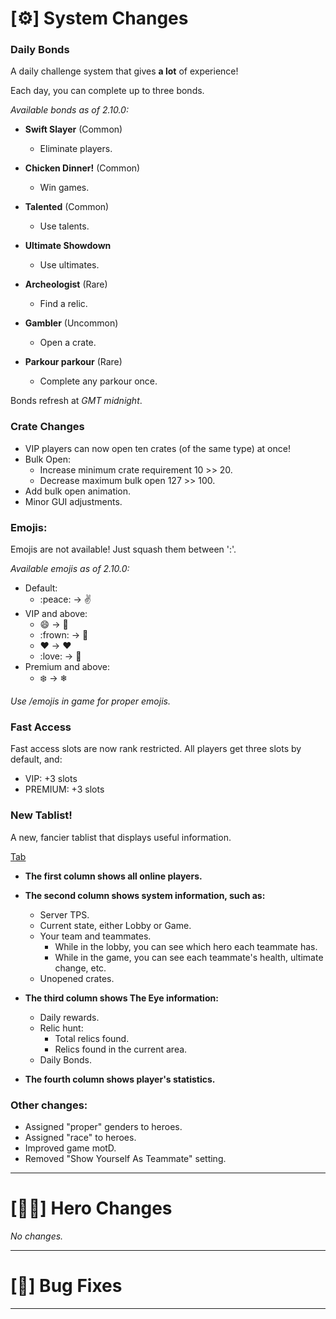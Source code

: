 # [⚙] System Changes

### Daily Bonds

A daily challenge system that gives **a lot** of experience!

Each day, you can complete up to three bonds.

*Available bonds as of 2.10.0:*

* **Swift Slayer** (Common)
    * Eliminate players.

* **Chicken Dinner!** (Common)
    * Win games.

* **Talented** (Common)
    * Use talents.

* **Ultimate Showdown**
    * Use ultimates.

* **Archeologist** (Rare)
    * Find a relic.

* **Gambler** (Uncommon)
    * Open a crate.

* **Parkour parkour** (Rare)
    * Complete any parkour once.

Bonds refresh at *GMT midnight*.

### Crate Changes

* VIP players can now open ten crates (of the same type) at once!
* Bulk Open:
    * Increase minimum crate requirement 10 >> 20.
    * Decrease maximum bulk open 127 >> 100.
* Add bulk open animation.
* Minor GUI adjustments.

### Emojis:

Emojis are not available! Just squash them between ':'.

*Available emojis as of 2.10.0:*

* Default:
    * :peace: -> ✌
* VIP and above:
    * :smile: -> 🙂
    * :frown: -> 🙁
    * :heart: -> ❤
    * :love: -> 🥰
* Premium and above:
    * :snowflake: -> ❄

*Use /emojis in game for proper emojis.*

### Fast Access

Fast access slots are now rank restricted.
All players get three slots by default, and:

* VIP: +3 slots
* PREMIUM: +3 slots

### New Tablist!

A new, fancier tablist that displays useful information.

[Tab](https://imgur.com/hyQmL5J)

* **The first column shows all online players.**

* **The second column shows system information, such as:**
    * Server TPS.
    * Current state, either Lobby or Game.
    * Your team and teammates.
        * While in the lobby, you can see which hero each teammate has.
        * While in the game, you can see each teammate's health, ultimate change, etc.
    * Unopened crates.
* **The third column shows The Eye information:**
    * Daily rewards.
    * Relic hunt:
        * Total relics found.
        * Relics found in the current area.
    * Daily Bonds.
* **The fourth column shows player's statistics.**

### Other changes:

* Assigned "proper" genders to heroes.
* Assigned "race" to heroes.
* Improved game motD.
* Removed "Show Yourself As Teammate" setting.

---

# [🦸‍♀️] Hero Changes

*No changes.*

---

# [🐜] Bug Fixes

---